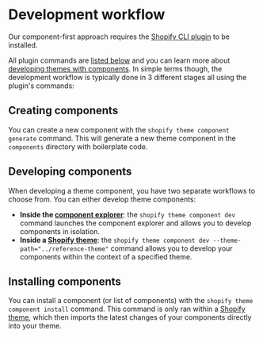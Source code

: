 # Development workflow

Our component-first approach requires the [Shopify CLI plugin](https://github.com/archetype-themes/plugin-theme-component) to be installed.

All plugin commands are [listed below](#list-of-commands) and you can learn more about [developing themes with components](https://github.com/archetype-themes/devkit/blob/main/1.%20Getting%20Started/d.%20Developing%20themes%20with%20components.md). In simple terms though, the development workflow is typically done in 3 different stages all using the plugin's commands:

## Creating components

You can create a new component with the `shopify theme component generate` command. This will generate a new theme component in the `components` directory with boilerplate code.

## Developing components

When developing a theme component, you have two separate workflows to choose from. You can either develop theme components:

- **Inside the [component explorer](https://github.com/archetype-themes/devkit/blob/main/2.%20Architecture/Component%20Explorer.md)**: the `shopify theme component dev` command launches the component explorer and allows you to develop components in isolation.
- **Inside a [Shopify theme](https://github.com/archetype-themes/reference-theme)**: the `shopify theme component dev --theme-path="../reference-theme"` command allows you to develop your components within the context of a specified theme.

## Installing components

You can install a component (or list of components) with the `shopify theme component install` command. This command is only ran within a [Shopify theme](https://github.com/archetype-themes/reference-theme.git), which then imports the latest changes of your components directly into your theme.
